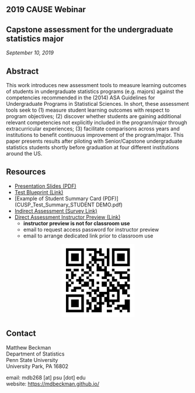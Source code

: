 ## 2019 CAUSE Webinar

## Capstone assessment for the undergraduate statistics major

*September 10, 2019*

## Abstract

This work introduces new assessment tools to measure learning outcomes of students in undergraduate statistics programs (e.g. majors) against the competencies recommended in the (2014) ASA Guidelines for Undergraduate Programs in Statistical Sciences.  In short, these assessment tools seek to (1) measure student learning outcomes with respect to program objectives; (2) discover whether students are gaining additional relevant competencies not explicitly included in the program/major through extracurricular experiences; (3) facilitate comparisons across years and institutions to benefit continuous improvement of the program/major.  This paper presents results after piloting with Senior/Capstone undergraduate statistics students shortly before graduation at four different institutions around the US.  


## Resources


- [Presentation Slides (PDF)](201909-CAUSE-cusp-assessment.pdf)
- [Test Blueprint (Link)](https://bit.ly/2lGxurK)
- [Example of Student Summary Card (PDF)](CUSP_Test_Summary_STUDENT DEMO.pdf)
- [Indirect Assessment (Survey Link)](https://pennstate.qualtrics.com/jfe/form/SV_73utHIevHKBFBiJ)
- [Direct Assessment Instructor Preview (Link)](https://pennstate.qualtrics.com/jfe/form/SV_09cemM9ifT96qoZ)
    - **instructor preview is not for classroom use**
    - email to request access password for instructor preview
    - email to arrange dedicated link prior to classroom use


<center>

![QR Code for presentation content](CAUSE_QR.png)

</center>


## Contact

Matthew Beckman  
Department of Statistics  
Penn State University  
University Park, PA 16802  

email: mdb268 [at] psu [dot] edu  
website: <https://mdbeckman.github.io/>  
